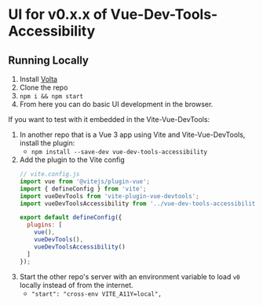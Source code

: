 # UI for v0.x.x of Vue-Dev-Tools-Accessibility


## Running Locally

1. Install [Volta](https://volta.sh)
1. Clone the repo
1. `npm i && npm start`
1. From here you can do basic UI development in the browser.

If you want to test with it embedded in the Vite-Vue-DevTools:

1. In another repo that is a Vue 3 app using Vite and Vite-Vue-DevTools, install the plugin:
   * `npm install --save-dev vue-dev-tools-accessibility`
1. Add the plugin to the Vite config
    ```js
    // vite.config.js
    import vue from '@vitejs/plugin-vue';
    import { defineConfig } from 'vite';
    import vueDevTools from 'vite-plugin-vue-devtools';
    import vueDevToolsAccessibility from '../vue-dev-tools-accessibility/index.js';

    export default defineConfig({
      plugins: [
        vue(),
        vueDevTools(),
        vueDevToolsAccessibility()
      ]
    });
    ```
1. Start the other repo's server with an environment variable to load `v0` locally instead of from the internet.
   * `"start": "cross-env VITE_A11Y=local",`
